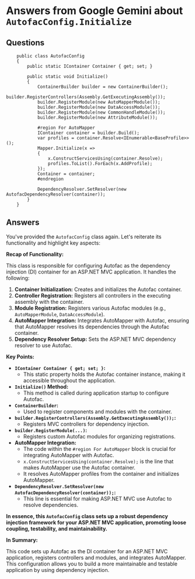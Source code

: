 # Answers from Google Gemini about `AutofacConfig.Initialize`
## Questions
```
    public class AutofacConfig
    {
        public static IContainer Container { get; set; }

        public static void Initialize()
        {
            ContainerBuilder builder = new ContainerBuilder();
            builder.RegisterControllers(Assembly.GetExecutingAssembly());
            builder.RegisterModule(new AutoMapperModule());
            builder.RegisterModule(new DataAccessModule());
            builder.RegisterModule(new CommonHandleModule());
            builder.RegisterModule(new AttributeModule());

            #region For AutoMapper
            IContainer container = builder.Build();
            var profiles = container.Resolve<IEnumerable<BaseProfile>>();
            Mapper.Initialize(x =>
            {
                x.ConstructServicesUsing(container.Resolve);
                profiles.ToList().ForEach(x.AddProfile);
            });
            Container = container;
            #endregion

            DependencyResolver.SetResolver(new AutofacDependencyResolver(container));
        }
    }
```

## Answers
You've provided the `AutofacConfig` class again. Let's reiterate its functionality and highlight key aspects:

**Recap of Functionality:**

This class is responsible for configuring Autofac as the dependency injection (DI) container for an ASP.NET MVC application. It handles the following:

1.  **Container Initialization:** Creates and initializes the Autofac container.
2.  **Controller Registration:** Registers all controllers in the executing assembly with the container.
3.  **Module Registration:** Registers various Autofac modules (e.g., `AutoMapperModule`, `DataAccessModule`).
4.  **AutoMapper Integration:** Integrates AutoMapper with Autofac, ensuring that AutoMapper resolves its dependencies through the Autofac container.
5.  **Dependency Resolver Setup:** Sets the ASP.NET MVC dependency resolver to use Autofac.

**Key Points:**

-   **`IContainer Container { get; set; }`:**
    -   This static property holds the Autofac container instance, making it accessible throughout the application.
-   **`Initialize()` Method:**
    -   This method is called during application startup to configure Autofac.
-   **`ContainerBuilder`:**
    -   Used to register components and modules with the container.
-   **`builder.RegisterControllers(Assembly.GetExecutingAssembly());`:**
    -   Registers MVC controllers for dependency injection.
-   **`builder.RegisterModule(...)`:**
    -   Registers custom Autofac modules for organizing registrations.
-   **AutoMapper Integration:**
    -   The code within the `#region For AutoMapper` block is crucial for integrating AutoMapper with Autofac.
    -   `x.ConstructServicesUsing(container.Resolve);` is the line that makes AutoMapper use the Autofac container.
    -   It resolves AutoMapper profiles from the container and initializes AutoMapper.
-   **`DependencyResolver.SetResolver(new AutofacDependencyResolver(container));`:**
    -   This line is essential for making ASP.NET MVC use Autofac to resolve dependencies.

**In essence, this `AutofacConfig` class sets up a robust dependency injection framework for your ASP.NET MVC application, promoting loose coupling, testability, and maintainability.**

**In Summary:**

This code sets up Autofac as the DI container for an ASP.NET MVC application, registers controllers and modules, and integrates AutoMapper. This configuration allows you to build a more maintainable and testable application by using dependency injection.
